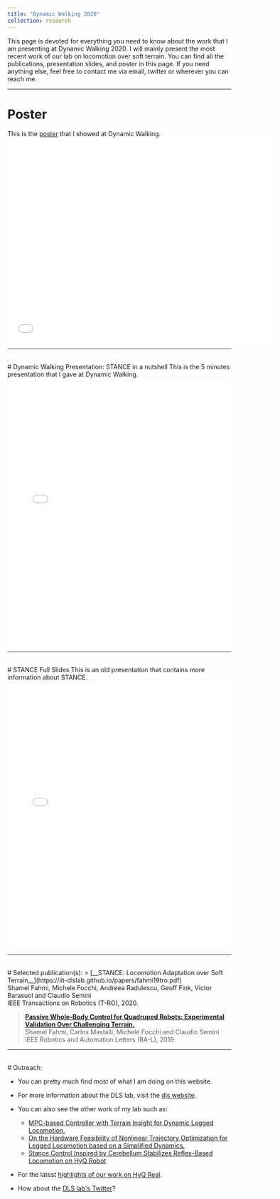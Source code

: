 ```yaml
---
title: "Dynamic Walking 2020"
collection: research
---
```



This page is devoted for everything you need to know about the work that I am presenting at Dynamic Walking 2020. 
I will mainly present the most recent work of our lab on locomotion over soft terrain. 
You can find all the publications, presentation slides, and poster in this page. 
If you need anything else, feel free to contact me via email, twitter or wherever you can reach me.

---

# Poster
This is the [poster](../../assets/pdfs/dw_sfahmi_poster.pdf) that I showed at Dynamic Walking.
<embed src="../../assets/pdfs/dw_sfahmi_poster.pdf" width="600" height="460" 
 type="application/pdf">

---
<br>
# Dynamic Walking Presentation: STANCE in a nutshell
This is the 5 minutes presentation that I gave at Dynamic Walking.
<iframe src="//slides.com/shamelfahmi/stance_in_a_nutshell/embed" width="100%" height="600" scrolling="no" frameborder="0" webkitallowfullscreen mozallowfullscreen allowfullscreen></iframe>

---
<br>
# STANCE Full Slides
This is an old presentation that contains more information about STANCE.
<iframe src="//slides.com/shamelfahmi/deck-6c1d45/embed" width="100%" height="600" scrolling="no" frameborder="0" webkitallowfullscreen mozallowfullscreen allowfullscreen></iframe>

---
<br>
# Selected publication(s): 
> [__STANCE: Locomotion Adaptation over Soft Terrain__](https://iit-dlslab.github.io/papers/fahmi19tro.pdf) <br>
Shamel Fahmi, Michele Focchi, Andreea Radulescu, Geoff Fink, Victor Barasuol and Claudio Semini <br>
IEEE Transactions on Robotics (T-RO), 2020.

> [__Passive Whole-Body Control for Quadruped Robots: Experimental Validation Over Challenging Terrain.__](https://iit-dlslab.github.io/papers/fahmi19ral.pdf) <br>
Shamel Fahmi, Carlos Mastalli, Michele Focchi and Claudio Semini <br>
IEEE Robotics and Automation Letters (RA-L), 2019


---
<br>
# Outreach:

- You can pretty much find most of what I am doing on this website.
- For more information about the DLS lab, visit the [dls website](https://dls.iit.it/).

- You can also see the other work of my lab such as:
  - [MPC-based Controller with Terrain Insight for Dynamic Legged Locomotion.](https://iit-dlslab.github.io/papers/villarreal20icra.pdf)
  - [On the Hardware Feasibility of Nonlinear Trajectory Optimization for Legged Locomotion based on a Simplified Dynamics.](https://iit-dlslab.github.io/papers/bratta20icra.pdf)
  - [Stance Control Inspired by Cerebellum Stabilizes Reflex-Based Locomotion on HyQ Robot](https://iit-dlslab.github.io/papers/urbain20icra.pdf)

- For the latest [highlights of our work on HyQ Real](https://www.youtube.com/watch?v=TqHh0AGm-D4&t=20s).

- How about the [DLS lab's Twitter](https://twitter.com/iitDLSLab)?